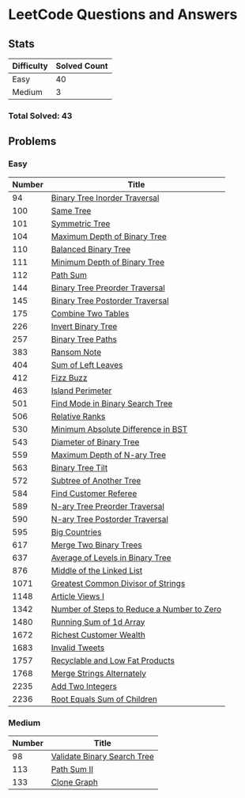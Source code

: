 # LeetCode Questions and Answers

## Stats

| Difficulty | Solved Count |
| --- | --- |
| Easy | 40 |
| Medium | 3 |

### Total Solved: 43

## Problems

### Easy

| Number | Title |
| --- | --- |
| 94 | [Binary Tree Inorder Traversal](./0094-binary-tree-inorder-traversal) |
| 100 | [Same Tree](./0100-same-tree) |
| 101 | [Symmetric Tree](./0101-symmetric-tree) |
| 104 | [Maximum Depth of Binary Tree](./0104-maximum-depth-of-binary-tree) |
| 110 | [Balanced Binary Tree](./0110-balanced-binary-tree) |
| 111 | [Minimum Depth of Binary Tree](./0111-minimum-depth-of-binary-tree) |
| 112 | [Path Sum](./0112-path-sum) |
| 144 | [Binary Tree Preorder Traversal](./0144-binary-tree-preorder-traversal) |
| 145 | [Binary Tree Postorder Traversal](./0145-binary-tree-postorder-traversal) |
| 175 | [Combine Two Tables](./0175-combine-two-tables) |
| 226 | [Invert Binary Tree](./0226-invert-binary-tree) |
| 257 | [Binary Tree Paths](./0257-binary-tree-paths) |
| 383 | [Ransom Note](./0383-ransom-note) |
| 404 | [Sum of Left Leaves](./0404-sum-of-left-leaves) |
| 412 | [Fizz Buzz](./0412-fizz-buzz) |
| 463 | [Island Perimeter](./0463-island-perimeter) |
| 501 | [Find Mode in Binary Search Tree](./0501-find-mode-in-binary-search-tree) |
| 506 | [Relative Ranks](./0506-relative-ranks) |
| 530 | [Minimum Absolute Difference in BST](./0530-minimum-absolute-difference-in-bst) |
| 543 | [Diameter of Binary Tree](./0543-diameter-of-binary-tree) |
| 559 | [Maximum Depth of N-ary Tree](./0559-maximum-depth-of-n-ary-tree) |
| 563 | [Binary Tree Tilt](./0563-binary-tree-tilt) |
| 572 | [Subtree of Another Tree](./0572-subtree-of-another-tree) |
| 584 | [Find Customer Referee](./0584-find-customer-referee) |
| 589 | [N-ary Tree Preorder Traversal](./0589-n-ary-tree-preorder-traversal) |
| 590 | [N-ary Tree Postorder Traversal](./0590-n-ary-tree-postorder-traversal) |
| 595 | [Big Countries](./0595-big-countries) |
| 617 | [Merge Two Binary Trees](./0617-merge-two-binary-trees) |
| 637 | [Average of Levels in Binary Tree](./0637-average-of-levels-in-binary-tree) |
| 876 | [Middle of the Linked List](./0876-middle-of-the-linked-list) |
| 1071 | [Greatest Common Divisor of Strings](./1071-greatest-common-divisor-of-strings) |
| 1148 | [Article Views I](./1148-article-views-i) |
| 1342 | [Number of Steps to Reduce a Number to Zero](./1342-number-of-steps-to-reduce-a-number-to-zero) |
| 1480 | [Running Sum of 1d Array](./1480-running-sum-of-1d-array) |
| 1672 | [Richest Customer Wealth](./1672-richest-customer-wealth) |
| 1683 | [Invalid Tweets](./1683-invalid-tweets) |
| 1757 | [Recyclable and Low Fat Products](./1757-recyclable-and-low-fat-products) |
| 1768 | [Merge Strings Alternately](./1768-merge-strings-alternately) |
| 2235 | [Add Two Integers](./2235-add-two-integers) |
| 2236 | [Root Equals Sum of Children](./2236-root-equals-sum-of-children) |

### Medium

| Number | Title |
| --- | --- |
| 98 | [Validate Binary Search Tree](./0098-validate-binary-search-tree) |
| 113 | [Path Sum II](./0113-path-sum-ii) |
| 133 | [Clone Graph](./0133-clone-graph) |

